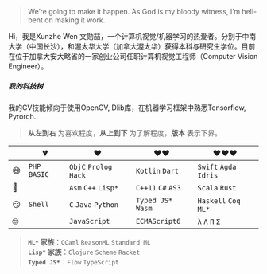 > We’re going to make it happen. As God is my bloody witness, I’m hell-bent on making it work.

Hi，我是Xunzhe Wen 文勋喆，一个计算机视觉/机器学习的热爱者。分别于中南大学（中国长沙），和渥太华大学（加拿大渥太华）获得本科与研究生学位。目前在位于加拿大安大略省的一家创业公司任职计算机视觉工程师（Computer Vision Engineer）。



##### 我的科技树

我的CV技能倾向于使用OpenCV, Dlib库，在机器学习框架中熟悉Tensorflow, Pyrorch. 

> __从左到右__ 为喜欢程度，__从上到下__ 为了解程度，__版本__ 表示下界。

|     | 💔️           | ❤️ ️                   | ❤️❤️ ️             | ❤️❤️❤️ ️               |
| --- | ------------- | ---------------------- | ------------------ | ---------------------- |
| 😅  | `PHP` `BASIC` | `ObjC` `Prolog` `Hack` | `Kotlin` `Dart`    | `Swift` `Agda` `Idris` |
| 🧐  |               | `Asm` `C++`  `Lisp*`   | `C++11` `C#` `AS3` | `Scala` `Rust`         |
| 😏  | `Shell`       | `C` `Java` `Python`    | `Typed JS*` `Wasm` | `Haskell` `Coq` `ML*`  |
| 🤓  |               | `JavaScript`           | `ECMAScript6`      | `λ` `Λ` `Π` `Σ`        |

> __`ML*` 家族__：`OCaml` `ReasonML` `Standard ML`  
> __`Lisp*` 家族__：`Clojure` `Scheme` `Racket`  
> __`Typed JS*`__：`Flow` `TypeScript`


